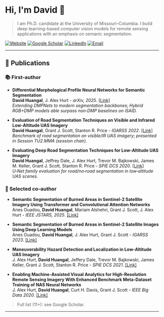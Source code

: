 # Hi, I'm David 👋

> I am Ph.D. candidate at the University of Missouri–Columbia. I build deep learning-based computer vision models for remote sensing applications with an emphasis on semanic segmentation.

[![Website](https://img.shields.io/badge/Website-000?style=flat\&logo=About.me\&logoColor=white)](https://davidhuangal.bearblog.dev/)
[![Google Scholar](https://img.shields.io/badge/Scholar-4285F4?style=flat\&logo=googlescholar\&logoColor=white)](https://scholar.google.com/citations?user=C8obXZcAAAAJ&hl=en&oi=ao)
[![LinkedIn](https://img.shields.io/badge/LinkedIn-0A66C2?style=flat\&logo=linkedin\&logoColor=white)](https://www.linkedin.com/in/david-huangal/)
[![Email](https://img.shields.io/badge/Email-333?style=flat\&logo=gmail\&logoColor=white)](mailto:<davidbhuangal@gamil.com>)

---

## 🔬 Publications

### 📚 First‑author
- **Differential Morphological Profile Neural Networks for Semantic Segmentation**  
  **David Huangal**, J. Alex Hurt - *arXiv, 2025*. [[Link]](https://arxiv.org/abs/2509.04268)  
  *Extending DMPNets to modern segmentation backbones; Hybrid RGB+DMP models able surpass non‑DMP baselines on iSAID.*  

- **Evaluation of Road Segmentation Techniques on Visible and Infrared Low‑Altitude UAS Imagery**  
  **David Huangal**, Grant J. Scott, Stanton R. Price - *IGARSS 2022*. [[Link]](https://www.igarss2022.org/view_paper.php?PaperNum=2156)  
  *Benchmark of road segmentation on visible/IR UAS imagery; presented in Session TU2.MMA (session chair).*  

- **Evaluating Deep Road Segmentation Techniques for Low‑Altitude UAS Imagery**  
  **David Huangal**, Jeffrey Dale, J. Alex Hurt, Trevor M. Bajkowski, James M. Keller, Grant J. Scott, Stanton R. Price - *SPIE DCS 2020*. [[Link]](https://doi.org/10.1117/12.2557610)  
  *U‑Net family evaluation for road/no‑road segmentation in low‑altitude UAS scenes.*

### 👥 Selected co‑author
- **Semantic Segmentation of Burned Areas in Sentinel‑2 Satellite Imagery Using Transformer and Convolutional Attention Networks**  
  Anes Ouadou, **David Huangal**, Mariam Alshehri, Grant J. Scott, J. Alex Hurt - *IEEE JSTARS, 2025*. [[Link]](https://ieeexplore.ieee.org/document/11071946)
  
- **Semantic Segmentation of Burned Areas in Sentinel‑2 Satellite Images Using Deep Learning Models**  
  Anes Ouadou, **David Huangal**, J. Alex Hurt, Grant J. Scott - *IGARSS 2023*. [[Link]](https://2023.ieeeigarss.org/view_paper.php?PaperNum=3940)
  
- **Maneuverability Hazard Detection and Localization in Low-Altitude UAS Imagery**  
  J. Alex Hurt, **David Huangal**, Jeffery Dale, Trevor M. Bajkowski, James Keller, Grant J. Scott, Stanton R. Price - *SPIE DCS 2021*. [[Link]](https://doi.org/10.1117/12.2557609)

- **Enabling Machine‑Assisted Visual Analytics for High‑Resolution Remote Sensing Imagery With Enhanced Benchmark Meta‑Dataset Training of NAS Neural Networks**  
  J. Alex Hurt, **David Huangal**, Curt H. Davis, Grant J. Scott - *IEEE Big Data 2020*. [[Link]](https://ieeexplore.ieee.org/abstract/document/9378199)

> Full list (11+): see Google Scholar.

---
